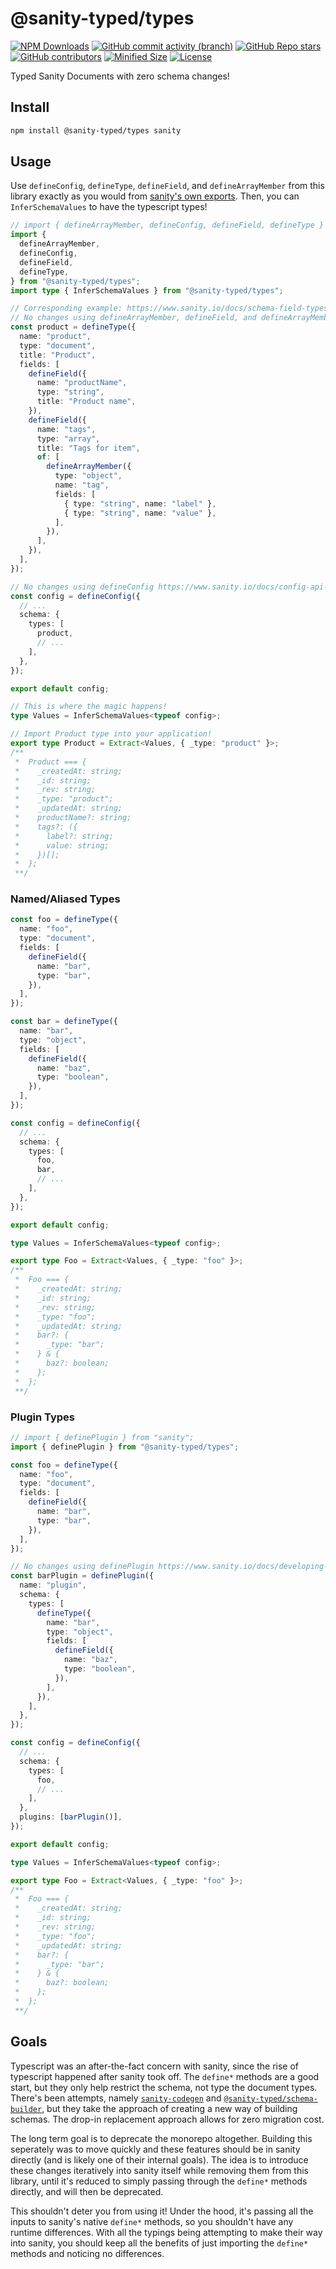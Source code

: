 # @sanity-typed/types

[![NPM Downloads](https://img.shields.io/npm/dw/@sanity-typed/types?style=flat&logo=npm)](https://www.npmjs.com/package/@sanity-typed/types)
[![GitHub commit activity (branch)](https://img.shields.io/github/commit-activity/m/saiichihashimoto/sanity-typed?style=flat&logo=github)](https://github.com/saiichihashimoto/sanity-typed/pulls?q=is%3Apr+is%3Aclosed)
[![GitHub Repo stars](https://img.shields.io/github/stars/saiichihashimoto/sanity-typed?style=flat&logo=github)](https://github.com/saiichihashimoto/sanity-typed/stargazers)
[![GitHub contributors](https://img.shields.io/github/contributors/saiichihashimoto/sanity-typed?style=flat&logo=github)](https://github.com/saiichihashimoto/sanity-typed/graphs/contributors)
[![Minified Size](https://img.shields.io/bundlephobia/min/@sanity-typed/types?style=flat)](https://www.npmjs.com/package/@sanity-typed/types?activeTab=code)
[![License](https://img.shields.io/github/license/saiichihashimoto/sanity-typed?style=flat)](https://github.com/saiichihashimoto/sanity-typed/blob/main/LICENSE)

Typed Sanity Documents with zero schema changes!

## Install

```bash
npm install @sanity-typed/types sanity
```

## Usage

Use `defineConfig`, `defineType`, `defineField`, and `defineArrayMember` from this library exactly as you would from [sanity's own exports](https://www.sanity.io/docs/schema-field-types#e5642a3e8506). Then, you can `InferSchemaValues` to have the typescript types!

```typescript
// import { defineArrayMember, defineConfig, defineField, defineType } from "sanity";
import {
  defineArrayMember,
  defineConfig,
  defineField,
  defineType,
} from "@sanity-typed/types";
import type { InferSchemaValues } from "@sanity-typed/types";

// Corresponding example: https://www.sanity.io/docs/schema-field-types#e5642a3e8506
// No changes using defineArrayMember, defineField, and defineArrayMember https://www.sanity.io/docs/schema-field-types
const product = defineType({
  name: "product",
  type: "document",
  title: "Product",
  fields: [
    defineField({
      name: "productName",
      type: "string",
      title: "Product name",
    }),
    defineField({
      name: "tags",
      type: "array",
      title: "Tags for item",
      of: [
        defineArrayMember({
          type: "object",
          name: "tag",
          fields: [
            { type: "string", name: "label" },
            { type: "string", name: "value" },
          ],
        }),
      ],
    }),
  ],
});

// No changes using defineConfig https://www.sanity.io/docs/config-api-reference
const config = defineConfig({
  // ...
  schema: {
    types: [
      product,
      // ...
    ],
  },
});

export default config;

// This is where the magic happens!
type Values = InferSchemaValues<typeof config>;

// Import Product type into your application!
export type Product = Extract<Values, { _type: "product" }>;
/**
 *  Product === {
 *    _createdAt: string;
 *    _id: string;
 *    _rev: string;
 *    _type: "product";
 *    _updatedAt: string;
 *    productName?: string;
 *    tags?: ({
 *      label?: string;
 *      value: string;
 *    })[];
 *  };
 **/
```

### Named/Aliased Types

```typescript
const foo = defineType({
  name: "foo",
  type: "document",
  fields: [
    defineField({
      name: "bar",
      type: "bar",
    }),
  ],
});

const bar = defineType({
  name: "bar",
  type: "object",
  fields: [
    defineField({
      name: "baz",
      type: "boolean",
    }),
  ],
});

const config = defineConfig({
  // ...
  schema: {
    types: [
      foo,
      bar,
      // ...
    ],
  },
});

export default config;

type Values = InferSchemaValues<typeof config>;

export type Foo = Extract<Values, { _type: "foo" }>;
/**
 *  Foo === {
 *    _createdAt: string;
 *    _id: string;
 *    _rev: string;
 *    _type: "foo";
 *    _updatedAt: string;
 *    bar?: {
 *      _type: "bar";
 *    } & {
 *      baz?: boolean;
 *    };
 *  };
 **/
```

### Plugin Types

```typescript
// import { definePlugin } from "sanity";
import { definePlugin } from "@sanity-typed/types";

const foo = defineType({
  name: "foo",
  type: "document",
  fields: [
    defineField({
      name: "bar",
      type: "bar",
    }),
  ],
});

// No changes using definePlugin https://www.sanity.io/docs/developing-plugins
const barPlugin = definePlugin({
  name: "plugin",
  schema: {
    types: [
      defineType({
        name: "bar",
        type: "object",
        fields: [
          defineField({
            name: "baz",
            type: "boolean",
          }),
        ],
      }),
    ],
  },
});

const config = defineConfig({
  // ...
  schema: {
    types: [
      foo,
      // ...
    ],
  },
  plugins: [barPlugin()],
});

export default config;

type Values = InferSchemaValues<typeof config>;

export type Foo = Extract<Values, { _type: "foo" }>;
/**
 *  Foo === {
 *    _createdAt: string;
 *    _id: string;
 *    _rev: string;
 *    _type: "foo";
 *    _updatedAt: string;
 *    bar?: {
 *      _type: "bar";
 *    } & {
 *      baz?: boolean;
 *    };
 *  };
 **/
```

## Goals

Typescript was an after-the-fact concern with sanity, since the rise of typescript happened after sanity took off. The `define*` methods are a good start, but they only help restrict the schema, not type the document types. There's been attempts, namely [`sanity-codegen`](https://github.com/ricokahler/sanity-codegen) and [`@sanity-typed/schema-builder`](https://github.com/saiichihashimoto/sanity-typed/tree/main/packages/schema-builder), but they take the approach of creating a new way of building schemas. The drop-in replacement approach allows for zero migration cost.

The long term goal is to deprecate the monorepo altogether. Building this seperately was to move quickly and these features should be in sanity directly (and is likely one of their internal goals). The idea is to introduce these changes iteratively into sanity itself while removing them from this library, until it's reduced to simply passing through the `define*` methods directly, and will then be deprecated.

This shouldn't deter you from using it! Under the hood, it's passing all the inputs to sanity's native `define*` methods, so you shouldn't have any runtime differences. With all the typings being attempting to make their way into sanity, you should keep all the benefits of just importing the `define*` methods and noticing no differences.
